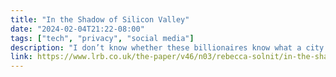 ```yaml
---
title: "In the Shadow of Silicon Valley"
date: "2024-02-04T21:22-08:00"
tags: ["tech", "privacy", "social media"]
description: "I don’t know whether these billionaires know what a city is, but I do know that they have laid their hands on the city..."
link: https://www.lrb.co.uk/the-paper/v46/n03/rebecca-solnit/in-the-shadow-of-silicon-valley
---
```

